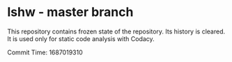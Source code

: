 # lshw - master branch

This repository contains frozen state of the repository.
Its history is cleared. It is used only for static code
analysis with Codacy.

Commit Time: 1687019310
